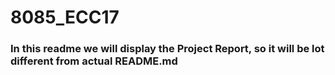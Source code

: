 # 8085_ECC17

### In this readme we will display the Project Report, so it will be lot different from actual README.md

